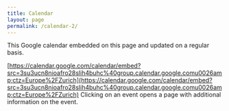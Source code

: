 ---title: Calendarlayout: pagepermalink: /calendar-2/---This Google calendar embedded on this page and updated on a regular basis.
[https://calendar.google.com/calendar/embed?src=3su3ucn8nioafro28slih4buhc%40group.calendar.google.comu0026amp;ctz=Europe%2FZurich](https://calendar.google.com/calendar/embed?src=3su3ucn8nioafro28slih4buhc%40group.calendar.google.comu0026amp;ctz=Europe%2FZurich)
Clicking on an event opens a page with additional information on the event.

